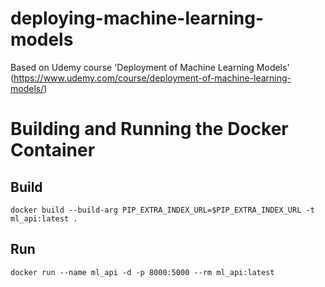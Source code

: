 # deploying-machine-learning-models
Based on Udemy course 'Deployment of Machine Learning Models' (https://www.udemy.com/course/deployment-of-machine-learning-models/)

# Building and Running the Docker Container
## Build
```
docker build --build-arg PIP_EXTRA_INDEX_URL=$PIP_EXTRA_INDEX_URL -t ml_api:latest .
```

## Run
```
docker run --name ml_api -d -p 8000:5000 --rm ml_api:latest
```